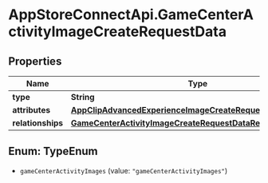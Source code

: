 # AppStoreConnectApi.GameCenterActivityImageCreateRequestData

## Properties

Name | Type | Description | Notes
------------ | ------------- | ------------- | -------------
**type** | **String** |  | 
**attributes** | [**AppClipAdvancedExperienceImageCreateRequestDataAttributes**](AppClipAdvancedExperienceImageCreateRequestDataAttributes.md) |  | 
**relationships** | [**GameCenterActivityImageCreateRequestDataRelationships**](GameCenterActivityImageCreateRequestDataRelationships.md) |  | [optional] 



## Enum: TypeEnum


* `gameCenterActivityImages` (value: `"gameCenterActivityImages"`)




